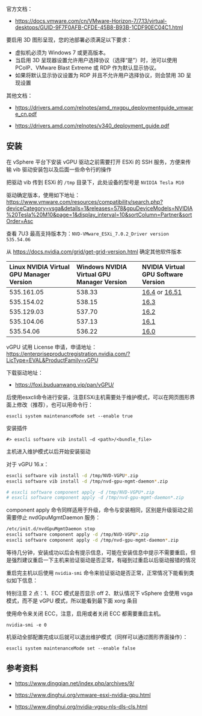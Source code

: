 官方文档：

- <https://docs.vmware.com/cn/VMware-Horizon-7/7.13/virtual-desktops/GUID-9F7F0AFB-CFDE-45B8-B93B-1CDF90EC04C1.html>

要启用 3D 图形呈现，您的池部署必须满足以下要求：

- 虚拟机必须为 Windows 7 或更高版本。
- 当启用 3D 呈现器设置允许用户选择协议（选择“是”）时，池可以使用 PCoIP、VMware Blast Extreme 或 RDP 作为默认显示协议。
- 如果将默认显示协议设置为 RDP 并且不允许用户选择协议，则会禁用 3D 呈现设置

其他文档：

- <https://drivers.amd.com/relnotes/amd_mxgpu_deploymentguide_vmware_cn.pdf>

- <https://drivers.amd.com/relnotes/v340_deployment_guide.pdf>

## 安装

在 vSphere 平台下安装 vGPU 驱动之前需要打开 ESXi 的 SSH 服务，方便来传输 vib 驱动安装包以及后面一些命令行的操作

把驱动 vib 传到 ESXi 的 `/tmp` 目录下，此处设备的型号是 `NVIDIA Tesla M10`

驱动确定版本，使用如下地址：<https://www.vmware.com/resources/compatibility/search.php?deviceCategory=vsga&details=1&releases=578&gpuDeviceModels=NVIDIA%20Tesla%20M10&page=1&display_interval=10&sortColumn=Partner&sortOrder=Asc>

查看 7U3 最高支持版本为：`NVD-VMware_ESXi_7.0.2_Driver version 535.54.06`

从 <https://docs.nvidia.com/grid/get-grid-version.html> 确定其他软件版本

| Linux NVIDIA Virtual GPU Manager Version | Windows NVIDIA Virtual GPU Manager Version | NVIDIA Virtual GPU Software Version                          |
| :--------------------------------------- | :----------------------------------------- | :----------------------------------------------------------- |
| 535.161.05                               | 538.33                                     | [16.4](https://docs.nvidia.com/grid/16.0/index.html) or [16.5](https://docs.nvidia.com/grid/16.0/index.html)[1](https://docs.nvidia.com/grid/get-grid-version.html#identify-release-16-4-16-5-note) |
| 535.154.02                               | 538.15                                     | [16.3](https://docs.nvidia.com/grid/16.0/index.html)         |
| 535.129.03                               | 537.70                                     | [16.2](https://docs.nvidia.com/grid/16.0/index.html)         |
| 535.104.06                               | 537.13                                     | [16.1](https://docs.nvidia.com/grid/16.0/index.html)         |
| 535.54.06                                | 536.22                                     | [16.0](https://docs.nvidia.com/grid/16.0/index.html)         |

vGPU 试用 License 申请，申请地址：<https://enterpriseproductregistration.nvidia.com/?LicType=EVAL&ProductFamily=vGPU>

下载驱动地址：

- <https://foxi.buduanwang.vip/pan/vGPU/>

后使用esxcli命令进行安装，注意ESXi主机需要处于维护模式，可以在网页图形界面上修改（推荐），也可以用命令行：

```shell
esxcli system maintenanceMode set --enable true
```

安装插件

```
#> esxcli software vib install –d <path>/<bundle_file>
```

主机进入维护模式以后开始安装驱动

对于 vGPU 16.x：

```bash
esxcli software vib install -d /tmp/NVD-VGPU*.zip
esxcli software vib install -d /tmp/nvd-gpu-mgmt-daemon*.zip

# esxcli software component apply -d /tmp/NVD-VGPU*.zip
# esxcli software component apply -d /tmp/nvd-gpu-mgmt-daemon*.zip
```

component apply 命令同样适用于升级，命令与安装相同，区别是升级驱动之前需要停止 nvdGpuMgmtDaemon 服务：

```bash
/etc/init.d/nvdGpuMgmtDaemon stop
esxcli software component apply -d /tmp/NVD-VGPU*.zip
esxcli software component apply -d /tmp/nvd-gpu-mgmt-daemon*.zip
```

等待几分钟，安装成功以后会有提示信息，可能在安装信息中提示不需要重启，但是强烈建议重启一下主机来验证驱动是否正常，有碰到过重启以后驱动报错的情况

重启完主机以后使用 `nvidia-smi` 命令来验证驱动是否正常，正常情况下能看到类似如下信息：

特别注意 2 点：1、ECC 模式是否显示 off 2、默认情况下 vSphere 会使用 vsga 模式，而不是 vGPU 模式，所以能看到最下面 xorg 条目

使用命令来关闭 ECC，注意，启用或者关闭 ECC 都需要重启主机。

```shell
nvidia-smi -e 0
```

机驱动全部配置完成以后就可以退出维护模式（同样可以通过图形界面操作）：

```shell
esxcli system maintenanceMode set --enable false
```

## 参考资料

- <https://www.dingqian.net/index.php/archives/9/>

- <https://www.dinghui.org/vmware-esxi-nvidia-gpu.html>

- <https://www.dinghui.org/nvidia-vgpu-nls-dls-cls.html>